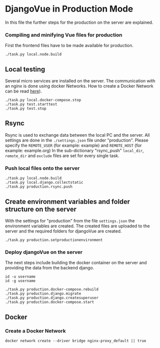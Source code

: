 # DjangoVue in Production Mode

In this file the further steps for the production on the server are explained.

### Compiling and minifying Vue files for production

First the frontend files have to be made available for production.
```
./task.py local.node.build
```

## Local testing 
Several micro services are installed on the server. The communication with an nginx is done using docker Networks. How to create a Docker Network can be read [here](#Create-a-Docker-Network)).

```
./task.py local.docker-compose.stop
./task.py test.starttest
./task.py test.stop
```

## Rsync

Rsync is used to exchange data between the local PC and the server. All settings are done in the `./settings.json` file under "production". Please specify the `REMOTE_USER` (for example: example) and `REMOTE_HOST` (for example: example.org) In the sub-dictionary "rsync_push" `local_dir`, `remote_dir` and `exclude` files are set for every single task.


### Push local files onto the server

```
./task.py local.node.build
./task.py local.django.collectstatic
./task.py production.rsync.push
```


## Create environment variables and folder structure on the server

With the settings for "production" from the file `settings.json` the environment variables are created. The created files are uploaded to the server and the required folders for djangoVue are created.

```
./task.py production.setproductionenvironment
```


### Deploy djangoVue on the server

The next steps include building the docker container on the server and providing the data from the backend django.

```
id -u username
id -g username
```

```
./task.py production.docker-compose.rebuild
./task.py production.django.migrate
./task.py production.django.createsuperuser
./task.py production.docker-compose.start
```


## Docker

### Create a Docker Network
```
docker network create --driver bridge nginx-proxy_default || true